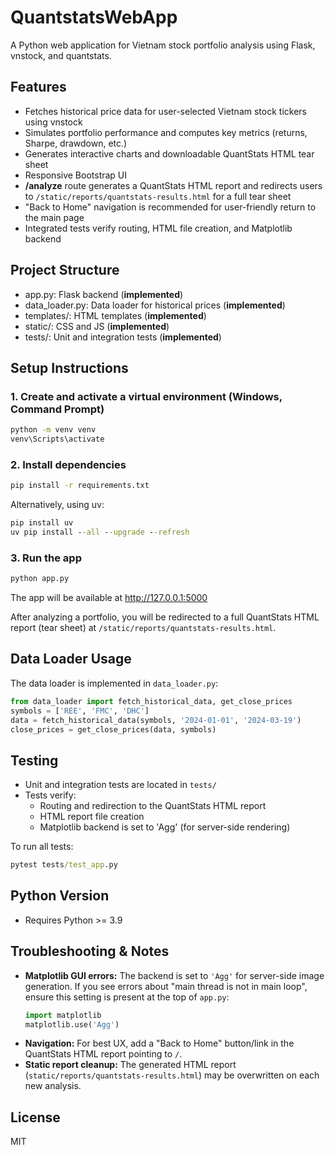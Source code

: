 # QuantstatsWebApp

A Python web application for Vietnam stock portfolio analysis using Flask, vnstock, and quantstats.

## Features
- Fetches historical price data for user-selected Vietnam stock tickers using vnstock
- Simulates portfolio performance and computes key metrics (returns, Sharpe, drawdown, etc.)
- Generates interactive charts and downloadable QuantStats HTML tear sheet
- Responsive Bootstrap UI
- **/analyze** route generates a QuantStats HTML report and redirects users to `/static/reports/quantstats-results.html` for a full tear sheet
- "Back to Home" navigation is recommended for user-friendly return to the main page
- Integrated tests verify routing, HTML file creation, and Matplotlib backend

## Project Structure
- app.py: Flask backend (**implemented**)
- data_loader.py: Data loader for historical prices (**implemented**)
- templates/: HTML templates (**implemented**)
- static/: CSS and JS (**implemented**)
- tests/: Unit and integration tests (**implemented**)

## Setup Instructions

### 1. Create and activate a virtual environment (Windows, Command Prompt)

```cmd
python -m venv venv
venv\Scripts\activate
```

### 2. Install dependencies

```cmd
pip install -r requirements.txt
```

Alternatively, using uv:

```cmd
pip install uv
uv pip install --all --upgrade --refresh
```

### 3. Run the app

```cmd
python app.py
```

The app will be available at http://127.0.0.1:5000

After analyzing a portfolio, you will be redirected to a full QuantStats HTML report (tear sheet) at `/static/reports/quantstats-results.html`.

## Data Loader Usage

The data loader is implemented in `data_loader.py`:

```python
from data_loader import fetch_historical_data, get_close_prices
symbols = ['REE', 'FMC', 'DHC']
data = fetch_historical_data(symbols, '2024-01-01', '2024-03-19')
close_prices = get_close_prices(data, symbols)
```

## Testing
- Unit and integration tests are located in `tests/`
- Tests verify:
  - Routing and redirection to the QuantStats HTML report
  - HTML report file creation
  - Matplotlib backend is set to 'Agg' (for server-side rendering)

To run all tests:

```cmd
pytest tests/test_app.py
```

## Python Version
- Requires Python >= 3.9

## Troubleshooting & Notes
- **Matplotlib GUI errors:** The backend is set to `'Agg'` for server-side image generation. If you see errors about "main thread is not in main loop", ensure this setting is present at the top of `app.py`:
  ```python
  import matplotlib
  matplotlib.use('Agg')
  ```
- **Navigation:** For best UX, add a "Back to Home" button/link in the QuantStats HTML report pointing to `/`.
- **Static report cleanup:** The generated HTML report (`static/reports/quantstats-results.html`) may be overwritten on each new analysis.

## License
MIT
